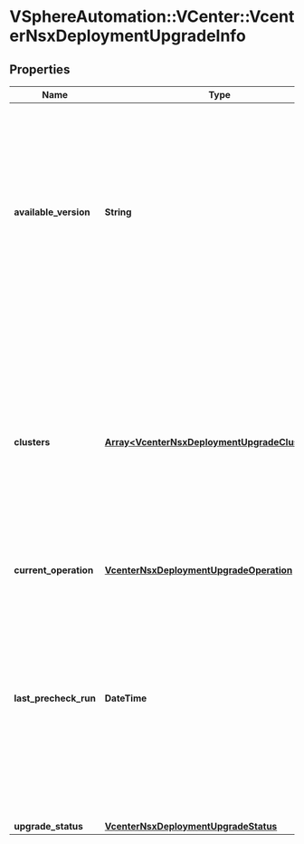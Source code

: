 # VSphereAutomation::VCenter::VcenterNsxDeploymentUpgradeInfo

## Properties
Name | Type | Description | Notes
------------ | ------------- | ------------- | -------------
**available_version** | **String** | The version of the NSX available for upgrade. Warning: This attribute is part of a new feature in development. It may be changed at any time and may not have all supported functionality implemented. Only set if any new version is available on vCenter server. | [optional] 
**clusters** | [**Array&lt;VcenterNsxDeploymentUpgradeClusterInfo&gt;**](VcenterNsxDeploymentUpgradeClusterInfo.md) | The list of cluster&#39;s information available in the deployment. Warning: This attribute is part of a new feature in development. It may be changed at any time and may not have all supported functionality implemented. Only set if any operation has been performed using the availableVersion. | [optional] 
**current_operation** | [**VcenterNsxDeploymentUpgradeOperation**](VcenterNsxDeploymentUpgradeOperation.md) |  | [optional] 
**last_precheck_run** | **DateTime** | The time when the last precheck run was completed for the availableVersion. Warning: This attribute is part of a new feature in development. It may be changed at any time and may not have all supported functionality implemented. Only set if the last precheck run information is available. | [optional] 
**upgrade_status** | [**VcenterNsxDeploymentUpgradeStatus**](VcenterNsxDeploymentUpgradeStatus.md) |  | 


